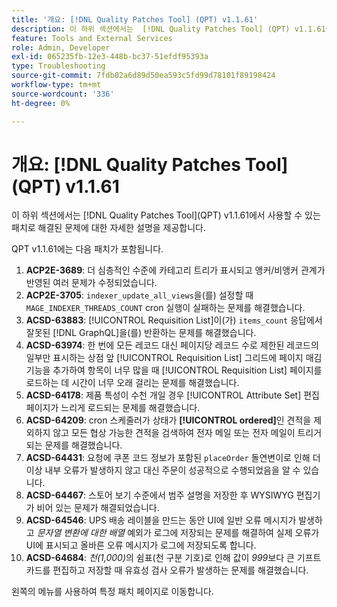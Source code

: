 ```yaml
---
title: '개요: [!DNL Quality Patches Tool] (QPT) v1.1.61'
description: 이 하위 섹션에서는  [!DNL Quality Patches Tool] (QPT) v1.1.61에서 사용할 수 있는 패치로 해결된 문제에 대한 자세한 설명을 제공합니다.
feature: Tools and External Services
role: Admin, Developer
exl-id: 065235fb-12e3-448b-bc37-51efdf95393a
type: Troubleshooting
source-git-commit: 7fdb02a6d89d50ea593c5fd99d78101f89198424
workflow-type: tm+mt
source-wordcount: '336'
ht-degree: 0%

---
```


# 개요: [!DNL Quality Patches Tool]&#x200B;(QPT) v1.1.61

이 하위 섹션에서는 [!DNL Quality Patches Tool]&#x200B;(QPT) v1.1.61에서 사용할 수 있는 패치로 해결된 문제에 대한 자세한 설명을 제공합니다.

QPT v1.1.61에는 다음 패치가 포함됩니다.

1. **ACP2E-3689**: 더 심층적인 수준에 카테고리 트리가 표시되고 앵커/비앵커 관계가 반영된 여러 문제가 수정되었습니다.
1. **ACP2E-3705**: `indexer_update_all_views`을(를) 설정할 때 `MAGE_INDEXER_THREADS_COUNT` cron 실행이 실패하는 문제를 해결했습니다.
1. **ACSD-63883**: [!UICONTROL Requisition List]이(가) `items_count` 응답에서 잘못된 [!DNL GraphQL]을(를) 반환하는 문제를 해결했습니다.
1. **ACSD-63974**: 한 번에 모든 레코드 대신 페이지당 레코드 수로 제한된 레코드의 일부만 표시하는 상점 앞 [!UICONTROL Requisition List] 그리드에 페이지 매김 기능을 추가하여 항목이 너무 많을 때 [!UICONTROL Requisition List] 페이지를 로드하는 데 시간이 너무 오래 걸리는 문제를 해결했습니다.
1. **ACSD-64178**: 제품 특성이 수천 개일 경우 [!UICONTROL Attribute Set] 편집 페이지가 느리게 로드되는 문제를 해결했습니다.
1. **ACSD-64209**: cron 스케줄러가 상태가 **[!UICONTROL ordered]**&#x200B;인 견적을 제외하지 않고 모든 협상 가능한 견적을 검색하여 전자 메일 또는 전자 메일이 트리거되는 문제를 해결했습니다.
1. **ACSD-64431**: 요청에 쿠폰 코드 정보가 포함된 `placeOrder` 돌연변이로 인해 더 이상 내부 오류가 발생하지 않고 대신 주문이 성공적으로 수행되었음을 알 수 있습니다.
1. **ACSD-64467**: 스토어 보기 수준에서 범주 설명을 저장한 후 WYSIWYG 편집기가 비어 있는 문제가 해결되었습니다.
1. **ACSD-64546**: UPS 배송 레이블을 만드는 동안 UI에 일반 오류 메시지가 발생하고 *문자열 변환에 대한 배열* 예외가 로그에 저장되는 문제를 해결하여 실제 오류가 UI에 표시되고 올바른 오류 메시지가 로그에 저장되도록 합니다.
1. **ACSD-64684**: *천(1,000)*&#x200B;의 쉼표(천 구분 기호)로 인해 값이 *999*&#x200B;보다 큰 기프트 카드를 편집하고 저장할 때 유효성 검사 오류가 발생하는 문제를 해결했습니다.

왼쪽의 메뉴를 사용하여 특정 패치 페이지로 이동합니다.
